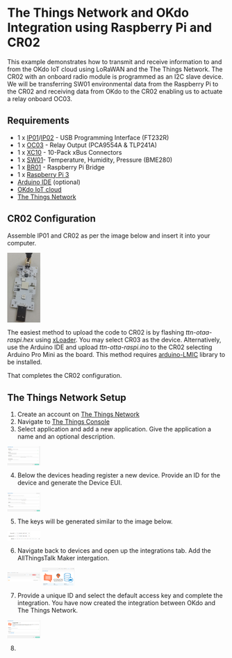 # The Things Network and OKdo Integration using Raspberry Pi and CR02

This example demonstrates how to transmit and receive information to and from the OKdo IoT cloud using LoRaWAN and the The Things Network. The CR02 with an onboard radio module is programmed as an I2C slave device. We will be transferring SW01 environmental data from the Raspberry Pi to the CR02 and receiving data from OKdo to the CR02 enabling us to actuate a relay onboard OC03.

## Requirements

- 1 x [IP01](https://xinabox.cc/products/ip01)/[IP02](https://xinabox.cc/products/ip02) - USB Programming Interface (FT232R)
- 1 x [OC03](https://xinabox.cc/products/oc03) - Relay Output (PCA9554A & TLP241A)
- 1 x [XC10](https://xinabox.cc/products/xc10) - 10-Pack xBus Connectors
- 1 x [SW01](https://xinabox.cc/products/sw01)- Temperature, Humidity, Pressure (BME280)
- 1 x [BR01](https://xinabox.cc/products/br01) - Raspberry Pi Bridge
- 1 x [Raspberry Pi 3](https://www.raspberrypi.org/products/raspberry-pi-3-model-b/)
- [Arduino IDE](https://www.arduino.cc/en/main/software) (optional)
- [OKdo IoT cloud](https://okdo.allthingstalk.com/)
- [The Things Network](https://thethingsnetwork.org)


## CR02 Configuration

Assemble IP01 and CR02 as per the image below and insert it into your computer.

<img src="https://github.com/xinabox/arduino-LMIC/blob/master/extras/ip01cr02.jpg" alt="alt text" width="15%" height="auto" align="center">

The easiest method to upload the code to CR02 is by flashing *ttn-otaa-raspi.hex* using [xLoader](https://github.com/xinabox/xLoader). You may select CR03 as the device. Alternatively, use the Arduino IDE and upload *ttn-otta-raspi.ino* to the CR02 selecting Arduino Pro Mini as the board. This method requires [arduino-LMIC](https://github.com/xinabox/arduino-LMIC) library to be installed.

That completes the CR02 configuration.

## The Things Network Setup

1. Create an account on [The Things Network](https://thethingsnetwork.org)
2. Navigate to [The Things Console](https://console.thethingsnetwork.org)
3. Select application and add a new application. Give the application a name and an optional description.

<img src="https://github.com/xinabox/arduino-LMIC/blob/master/extras/ttn1.png" alt="alt text" width="15%" height="auto" align="center">

4. Below the devices heading register a new device. Provide an ID for the device and generate the Device EUI.

<img src="https://github.com/xinabox/arduino-LMIC/blob/master/extras/ttn2.png" alt="alt text" width="15%" height="auto" align="center">

5. The keys will be generated similar to the image below.

<img src="https://github.com/xinabox/arduino-LMIC/blob/master/extras/ttn3.png" alt="alt text" width="15%" height="auto" align="center">

6. Navigate back to devices and open up the integrations tab. Add the AllThingsTalk Maker intergation.

<img src="https://github.com/xinabox/arduino-LMIC/blob/master/extras/ttn4.png" alt="alt text" width="15%" height="auto" align="center">

<img src="https://github.com/xinabox/arduino-LMIC/blob/master/extras/ttn5.png" alt="alt text" width="15%" height="auto" align="center">

7. Provide a unique ID and select the default access key and complete the integration. You have now created the integration between OKdo and The Things Network.

<img src="https://github.com/xinabox/arduino-LMIC/blob/master/extras/ttn6.png" alt="alt text" width="15%" height="auto" align="center">

8. 
